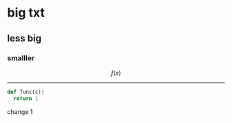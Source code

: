# big txt

## less big

### smalller


$$f(x)$$

---

```python
def func(c):
  return 1
``` 

change 1

